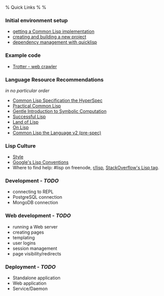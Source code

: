 % Quick Links
%
%


### Initial environment setup

* [getting a Common Lisp implementation](./env:lisp-system.html)
* [creating and building a new project](./initial:new-project.html)
* [dependency management with quicklisp](./env:quicklisp.html)

### Example code
* [Trotter - web crawler](./examples:trotter-walkthrough.html)


### Language Resource Recommendations
*in no particular order*

* [Common Lisp Specification the HyperSpec](http://www.lispworks.com/documentation/lw50/CLHS/Front/)
* [Practical Common Lisp](http://www.gigamonkeys.com/book/)
* [Gentle Introduction to Symbolic Computation](https://www-2.cs.cmu.edu/~dst/LispBook/)
* [Successful Lisp](http://psg.com/~dlamkins/sl/)
* [Land of Lisp](http://www.landoflisp.com/)
* [On Lisp](http://www.paulgraham.com/onlisp.html)
* [Common Lisp the Language v2 (pre-spec)](http://www.cs.cmu.edu/Groups/AI/html/cltl/cltl2.html)


### Lisp Culture
* [Style](http://www.norvig.com/luv-slides.ps)
* [Google's Lisp Conventions](https://google-styleguide.googlecode.com/svn/trunk/lispguide.xml)
* Where to find help: #lisp on freenode, [r/lisp](http://www.reddit.com/r/lisp), [StackOverflow's Lisp tag](http://stackoverflow.com/questions/tagged/common-lisp).


### Development - *TODO*

* connecting to REPL
* PostgreSQL connection
* MongoDB connection


### Web development - *TODO*

* running a Web server
* creating pages
* templating
* user logins
* session management
* page visibility/redirects


### Deployment - *TODO*

* Standalone application
* Web application
* Service/Daemon
